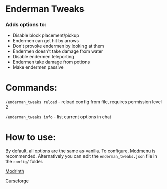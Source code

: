# Enderman Tweaks
### Adds options to:
- Disable block placement/pickup
- Endermen can get hit by arrows
- Don't provoke endermen by looking at them
- Endermen doesn't take damage from water
- Disable endermen teleporting
- Endermen take damage from potions
- Make endermen passive
# Commands:
`/enderman_tweaks reload` - reload config from file, requires permission level 2

`/enderman_tweaks info` - list current options in chat
# How to use:
By default, all options are the same as vanilla. To configure, [Modmenu](https://modrinth.com/mod/modmenu) is recommended. Alternatively you can edit the `enderman_tweaks.json` file in the `config/` folder.

[Modrinth](https://modrinth.com/mod/enderman-tweaks)

[Curseforge](https://legacy.curseforge.com/minecraft/mc-mods/enderman-tweaks)
